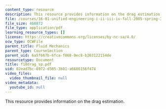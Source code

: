 ```yaml
---
content_type: resource
description: This resource provides information on the drag estimation.
file: /courses/16-01-unified-engineering-i-ii-iii-iv-fall-2005-spring-2006/82ead7bc6972d5853b81a6686156f474_f10drag_sp.pdf
file_size: 468872
file_type: application/pdf
learning_resource_types: []
license: https://creativecommons.org/licenses/by-nc-sa/4.0/
ocw_type: OCWFile
parent_title: Fluid Mechanics
parent_type: CourseSection
parent_uid: 6a5f667b-6fca-f068-0ec8-b203122154de
resourcetype: Document
title: f10drag_sp.pdf
uid: 82ead7bc-6972-d585-3b81-a6686156f474
video_files:
  video_thumbnail_file: null
video_metadata:
  youtube_id: null
---
```

This resource provides information on the drag estimation.
